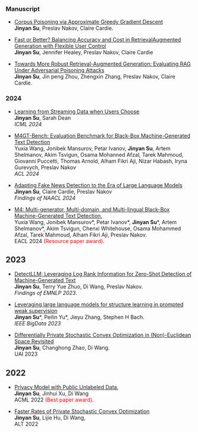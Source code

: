 ### Manuscript
- [Corpus Poisoning via  Approximate Greedy Gradient Descent](https://arxiv.org/pdf/2406.05087)
<br>**Jinyan Su**, Preslav Nakov, Claire Cardie.

- [Fast or Better? Balancing Accuracy and Cost in RetrievalAugmented Generation with Flexible User Control](https://arxiv.org/pdf/2502.12145v1)
<br>**Jinyan Su**, Jennifer Healey, Preslav Nakov, Claire Cardie

- [Towards More Robust Retrieval-Augmented Generation:
Evaluating RAG Under Adversarial Poisoning Attacks
](https://arxiv.org/pdf/2412.16708)
  <br>**Jinyan Su**, Jin peng Zhou, Zhengxin Zhang, Preslav Nakov, Claire Cardie.

### 2024
- [Learning from Streaming Data when Users Choose](https://arxiv.org/pdf/2406.01481)
  <br>**Jinyan Su**, Sarah Dean
  <br> *ICML 2024*

- [M4GT-Bench: Evaluation Benchmark for Black-Box Machine-Generated Text Detection](https://arxiv.org/pdf/2402.11175)
 <br>Yuxia Wang, Jonibek Mansurov, Petar Ivanov, **Jinyan Su**, Artem Shelmanov, Akim Tsvigun, Osama Mohanned Afzal, Tarek Mahmoud, Giovanni Puccetti, Thomas Arnold, Alham Fikri Aji, Nizar Habash, Iryna Gurevych, Preslav Nakov
<br> *ACL 2024*

- [Adapting Fake News Detection to the Era of Large Language Models](https://arxiv.org/pdf/2311.04917)
<br>**Jinyan Su**, Claire Cardie, Preslav Nakov
<br>*Findings of NAACL 2024*

- [M4: Multi-generator, Multi-domain, and Multi-lingual Black-Box Machine-Generated Text Detection.](https://arxiv.org/pdf/2305.14902)
<br>Yuxia Wang, Jonibek Mansurov*, Petar Ivanov*, **Jinyan Su***, Artem Shelmanov*, Akim Tsvigun, Chenxi Whitehouse, Osama Mohammed Afzal, Tarek Mahmoud, Alham Fikri Aji, Preslav Nakov.
<br>EACL 2024 <span style="color:red">(Resource paper award)</span>.

## 2023

- [DetectLLM: Leveraging Log Rank Information for Zero-Shot Detection of Machine-Generated Text](https://arxiv.org/pdf/2306.05540.pdf)
<br>**Jinyan Su**, Terry Yue Zhuo, Di Wang, Preslav Nakov.
<br>*Findings of EMNLP 2023*.

- [Leveraging large language models for structure learning in prompted weak supervision](https://arxiv.org/pdf/2402.01867)
<br>**Jinyan Su***, Peilin Yu*, Jieyu Zhang, Stephen H Bach.
<br>*IEEE BigData 2023*

- [Differentially Private Stochastic Convex Optimization in (Non)-Euclidean Space Revisited](https://proceedings.mlr.press/v216/su23b/su23b.pdf) 
<br>**Jinyan Su**, Changhong Zhao, Di Wang.
<br>UAI 2023

## 2022
- [Privacy Model with Public Unlabeled Data.](https://proceedings.mlr.press/v189/su23a/su23a.pdf)
<br>**Jinyan Su**, Jinhui Xu, Di Wang
<br>ACML 2022 <span style="color:red">(Best paper award)</span>.

- [Faster Rates of Private Stochastic Convex Optimization](https://proceedings.mlr.press/v167/su22a/su22a.pdf)
<br>**Jinyan Su**, Lijie Hu, Di Wang, 
<br>ALT 2022
